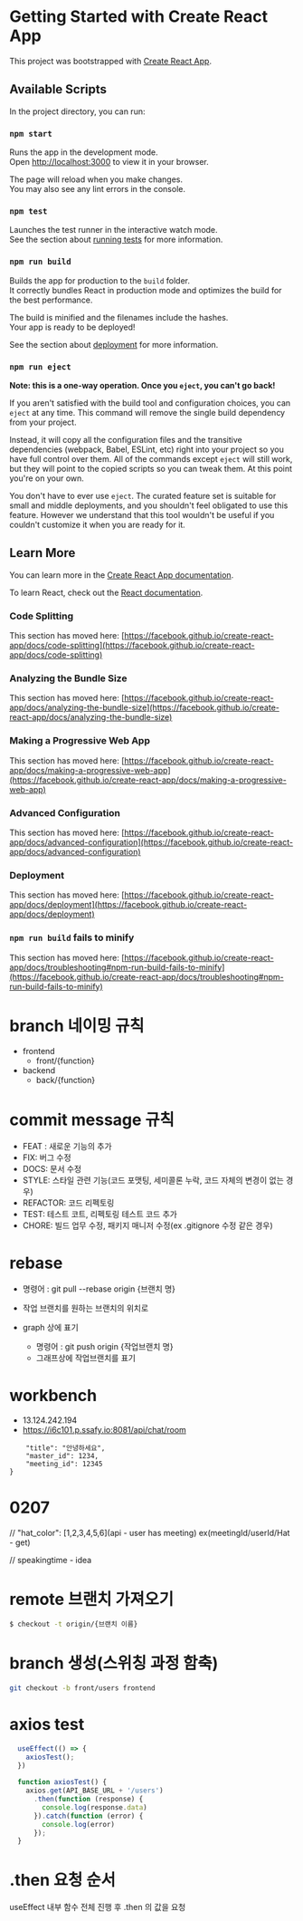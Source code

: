# Getting Started with Create React App

This project was bootstrapped with [Create React App](https://github.com/facebook/create-react-app).

## Available Scripts

In the project directory, you can run:

### `npm start`

Runs the app in the development mode.\
Open [http://localhost:3000](http://localhost:3000) to view it in your browser.

The page will reload when you make changes.\
You may also see any lint errors in the console.

### `npm test`

Launches the test runner in the interactive watch mode.\
See the section about [running tests](https://facebook.github.io/create-react-app/docs/running-tests) for more information.

### `npm run build`

Builds the app for production to the `build` folder.\
It correctly bundles React in production mode and optimizes the build for the best performance.

The build is minified and the filenames include the hashes.\
Your app is ready to be deployed!

See the section about [deployment](https://facebook.github.io/create-react-app/docs/deployment) for more information.

### `npm run eject`

**Note: this is a one-way operation. Once you `eject`, you can't go back!**

If you aren't satisfied with the build tool and configuration choices, you can `eject` at any time. This command will remove the single build dependency from your project.

Instead, it will copy all the configuration files and the transitive dependencies (webpack, Babel, ESLint, etc) right into your project so you have full control over them. All of the commands except `eject` will still work, but they will point to the copied scripts so you can tweak them. At this point you're on your own.

You don't have to ever use `eject`. The curated feature set is suitable for small and middle deployments, and you shouldn't feel obligated to use this feature. However we understand that this tool wouldn't be useful if you couldn't customize it when you are ready for it.

## Learn More

You can learn more in the [Create React App documentation](https://facebook.github.io/create-react-app/docs/getting-started).

To learn React, check out the [React documentation](https://reactjs.org/).

### Code Splitting

This section has moved here: [https://facebook.github.io/create-react-app/docs/code-splitting](https://facebook.github.io/create-react-app/docs/code-splitting)

### Analyzing the Bundle Size

This section has moved here: [https://facebook.github.io/create-react-app/docs/analyzing-the-bundle-size](https://facebook.github.io/create-react-app/docs/analyzing-the-bundle-size)

### Making a Progressive Web App

This section has moved here: [https://facebook.github.io/create-react-app/docs/making-a-progressive-web-app](https://facebook.github.io/create-react-app/docs/making-a-progressive-web-app)

### Advanced Configuration

This section has moved here: [https://facebook.github.io/create-react-app/docs/advanced-configuration](https://facebook.github.io/create-react-app/docs/advanced-configuration)

### Deployment

This section has moved here: [https://facebook.github.io/create-react-app/docs/deployment](https://facebook.github.io/create-react-app/docs/deployment)

### `npm run build` fails to minify

This section has moved here: [https://facebook.github.io/create-react-app/docs/troubleshooting#npm-run-build-fails-to-minify](https://facebook.github.io/create-react-app/docs/troubleshooting#npm-run-build-fails-to-minify)

# branch 네이밍 규칙

- frontend
    - front/{function}
- backend
    - back/{function}

# commit message 규칙

- FEAT : 새로운 기능의 추가
- FIX: 버그 수정
- DOCS: 문서 수정
- STYLE: 스타일 관련 기능(코드 포맷팅, 세미콜론 누락, 코드 자체의 변경이 없는 경우)
- REFACTOR: 코드 리펙토링
- TEST: 테스트 코트, 리펙토링 테스트 코드 추가
- CHORE: 빌드 업무 수정, 패키지 매니저 수정(ex .gitignore 수정 같은 경우)

# rebase
- 명령어 : git pull --rebase origin {브랜치 명}
- 작업 브랜치를 원하는 브랜치의 위치로 

- graph 상에 표기
    - 명령어 : git push origin {작업브랜치 명}
    - 그래프상에 작업브랜치를 표기

# workbench
- 13.124.242.194
- https://i6c101.p.ssafy.io:8081/api/chat/room
```{
    "title": "안녕하세요",
    "master_id": 1234,
    "meeting_id": 12345
}
```

# 0207

  // "hat_color": [1,2,3,4,5,6](api - user has meeting) ex(meetingId/userId/Hat - get)

  // speakingtime - idea

# remote 브랜치 가져오기
```bash
$ checkout -t origin/{브랜치 이름}
```
# branch 생성(스위칭 과정 함축)
```bash
git checkout -b front/users frontend
```
# axios test
```javascript
  useEffect(() => {
    axiosTest();
  })
  
  function axiosTest() {
    axios.get(API_BASE_URL + '/users')
      .then(function (response) {
        console.log(response.data)  
      }).catch(function (error) {
        console.log(error)
      });
  }
```

# .then 요청 순서

useEffect 내부 함수 전체 진행 후 
.then 의 값을 요청